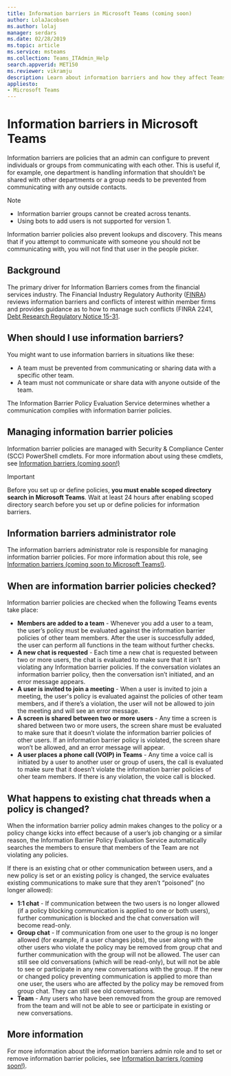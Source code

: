 ```yaml
---
title: Information barriers in Microsoft Teams (coming soon)
author: LolaJacobsen
ms.author: lolaj
manager: serdars
ms.date: 02/28/2019
ms.topic: article
ms.service: msteams
ms.collection: Teams_ITAdmin_Help
search.appverid: MET150
ms.reviewer: vikramju
description: Learn about information barriers and how they affect Teams.
appliesto: 
- Microsoft Teams
---
```


# Information barriers in Microsoft Teams

Information barriers are policies that an admin can configure to prevent individuals or groups from communicating with each other. This is useful if, for example, one department is handling information that shouldn’t be shared with other departments or a group needs to be prevented from communicating with any outside contacts.

> [!NOTE]
> - Information barrier groups cannot be created across tenants.
> - Using bots to add users is not supported for version 1.

Information barrier policies also prevent lookups and discovery. This means that if you attempt to communicate with someone you should not be communicating with, you will not find that user in the people picker.

## Background

The primary driver for Information Barriers comes from the financial services industry. The Financial Industry Regulatory Authority ([FINRA]( http://www.finra.org/)) reviews information barriers and conflicts of interest within member firms and provides guidance as to how to manage such conflicts (FINRA 2241, [Debt Research Regulatory Notice 15-31](http://www.finra.org/sites/default/files/Regulatory-Notice-15-31_0.pdf).  

## When should I use information barriers?

You might want to use information barriers in situations like these:

- A team must be prevented from communicating or sharing data with a specific other team.
- A team must not communicate or share data with anyone outside of the team.

The Information Barrier Policy Evaluation Service determines whether a communication complies with information barrier policies. 

## Managing information barrier policies

Information barrier policies are managed with Security & Compliance Center (SCC) PowerShell cmdlets. For more information about using these cmdlets, see [Information barriers (coming soon!)](https://docs.microsoft.com/Office365/SecurityCompliance/information-barriers)

> [!IMPORTANT]
> Before you set up or define policies, **you must enable scoped directory search in Microsoft Teams**. Wait at least 24 hours after enabling scoped directory search before you set up or define policies for information barriers.

## Information barriers administrator role

The information barriers administrator role is responsible for managing information barrier policies. For more information about this role, see [Information barriers (coming soon to Microsoft Teams!)](https://docs.microsoft.com/Office365/SecurityCompliance/information-barriers).

## When are information barrier policies checked?

Information barrier policies are checked when the following Teams events take place:

- **Members are added to a team** - Whenever you add a user to a team, the user’s policy must be evaluated against the information barrier policies of other team members. After the user is successfully added, the user can perform all functions in the team without further checks.
- **A new chat is requested** - Each time a new chat is requested between two or more users, the chat is evaluated to make sure that it isn’t violating any Information barrier policies. If the conversation violates an information barrier policy, then the conversation isn’t initiated, and an error message appears.
- **A user is invited to join a meeting** - When a user is invited to join a meeting, the user's policy is evaluated against the policies of other team members, and if there’s a violation, the user will not be allowed to join the meeting and will see an error message.
- **A screen is shared between two or more users** - Any time a screen is shared between two or more users, the screen share must be evaluated to make sure that it doesn’t violate the information barrier policies of other users. If an information barrier policy is violated, the screen share won’t be allowed, and an error message will appear.
- **A user places a phone call (VOIP) in Teams** - Any time a voice call is initiated by a user to another user or group of users, the call is evaluated to make sure that it doesn’t violate the information barrier policies of oher team members. If there is any violation, the voice call is blocked.

## What happens to existing chat threads when a policy is changed?

When the information  barrier policy admin makes changes to the policy or a policy change kicks into effect because of a user’s job changing or a similar reason, the Information Barrier Policy Evaluation Service automatically searches the members to ensure that members of the Team are not violating any policies. 

If there is an existing chat or other communication between users, and a new policy is set or an existing policy is changed, the service evaluates existing communications to make sure that they aren’t “poisoned” (no longer allowed): 

- **1:1 chat** - If communication between the two users is no longer allowed (if a policy blocking communication is applied to one or both users), further communication is blocked and the chat conversation will become read-only.
- **Group chat** - If communication from one user to the group is no longer allowed (for example, if a user changes jobs), the user along with the other users who violate the policy may be removed from group chat and further communication with the group will not be allowed. The user can still see old conversations (which will be read-only), but will not be able to see or participate in any new conversations with the group. If the new or changed policy preventing communication is applied to more than one user, the users who are affected by the policy may be removed from group chat. They can still see old conversations. 
- **Team** - Any users who have been removed from the group are removed from the team and will not be able to see or participate in existing or new conversations.

## More information

For more information about the information barriers admin role and to set or remove information barrier policies, see [Information barriers (coming soon!)](https://docs.microsoft.com/Office365/SecurityCompliance/information-barriers).

